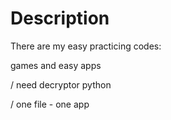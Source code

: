 # Description 
There are my easy practicing codes: 

games and easy apps

/ need decryptor python 

/ one file - one app

